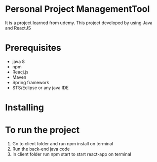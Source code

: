 # Personal Project ManagementTool
 It is a project learned from udemy. This project developed by using Java and ReactJS 
# Prerequisites
* java 8
* npm
* Reacj.js
* Maven
* Spring framework
* STS/Eclipse or any java IDE
# Installing

# To run the project
1. Go to client folder and run npm install on terminal
2. Run the back-end java code
3. In client folder run npm start to start react-app on terminal
